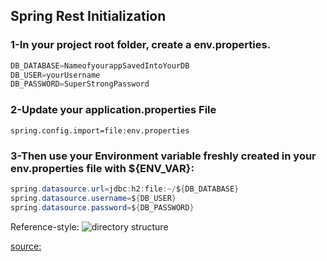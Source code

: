 
## Spring Rest Initialization

### 1-In your project root folder, create a env.properties.
```java
DB_DATABASE=NameofyourappSavedIntoYourDB
DB_USER=yourUsername
DB_PASSWORD=SuperStrongPassword
```

### 2-Update your application.properties File
`spring.config.import=file:env.properties`
	
### 3-Then use your Environment variable freshly created in your env.properties file with ${ENV_VAR}:

```java
spring.datasource.url=jdbc:h2:file:~/${DB_DATABASE}
spring.datasource.username=${DB_USER}
spring.datasource.password=${DB_PASSWORD}
```

Reference-style: 
![directory structure](https://www.dropbox.com/scl/fi/zvic8fy6x421ibjpyh5pp/spring_app_dir.png?rlkey=39wpyesziir4n5htii000qpsw&st=58slbtvr&raw=1)
	
[source:]( https://medium.com/@Marou_arnault/spring-boot-hide-your-credentials-fb1ca22ae911)
